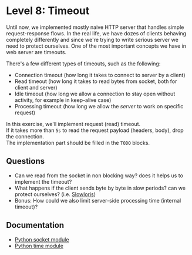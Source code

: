 # Level 8: Timeout
Until now, we implemented mostly naive HTTP server that handles simple request-response flows.
In the real life, we have dozes of clients behaving completely differently and since we're trying to write
serious server we need to protect ourselves. One of the most important concepts we have in web server are timeouts.

There's a few different types of timeouts, such as the following:
- Connection timeout (how long it takes to connect to server by a client)
- Read timeout (how long it takes to read bytes from socket, both for client and server)
- Idle timeout (how long we allow a connection to stay open without activity, for example in keep-alive case)
- Processing timeout (how long we allow the *server* to work on specific request)

In this exercise, we'll implement request (read) timeout.  
If it takes more than `5s` to read the request payload (headers, body), drop the connection.  
The implementation part should be filled in the `TODO` blocks.

## Questions
- Can we read from the socket in non blocking way? does it helps us to implement the timeout?
- What happens if the client sends byte by byte in slow periods? can we protect ourselves? (i.e. [Slowloris](https://en.wikipedia.org/wiki/Slowloris_(computer_security)))
- Bonus: How could we also limit server-side processing time (internal timeout)?

## Documentation
- [Python socket module](https://docs.python.org/3.7/library/socket.html)
- [Python time module](https://docs.python.org/3.7/library/time.html)